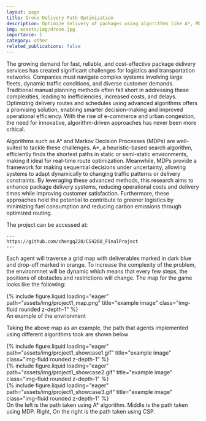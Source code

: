 ```yaml
---
layout: page
title: Drone Delivery Path Optimization
description: Optimize delivery of packages using algorithms like A*, MDP, etc.
img: assets/img/drone.jpg
importance: 1
category: other
related_publications: false
---
```


The growing demand for fast, reliable, and cost-effective package delivery services has created significant challenges for logistics and transportation networks. Companies must navigate complex systems involving large fleets, dynamic traffic conditions, and diverse customer demands. Traditional manual planning methods often fall short in addressing these complexities, leading to inefficiencies, increased costs, and delays. Optimizing delivery routes and schedules using advanced algorithms offers a promising solution, enabling smarter decision-making and improved operational efficiency. With the rise of e-commerce and urban congestion, the need for innovative, algorithm-driven approaches has never been more critical.

Algorithms such as A* and Markov Decision Processes (MDPs) are well-suited to tackle these challenges. A*, a heuristic-based search algorithm, efficiently finds the shortest paths in static or semi-static environments, making it ideal for real-time route optimization. Meanwhile, MDPs provide a framework for making sequential decisions under uncertainty, allowing systems to adapt dynamically to changing traffic patterns or delivery constraints. By leveraging these advanced methods, this research aims to enhance package delivery systems, reducing operational costs and delivery times while improving customer satisfaction. Furthermore, these approaches hold the potential to contribute to greener logistics by minimizing fuel consumption and reducing carbon emissions through optimized routing.

The project can be accessed at:

    ---
    https://github.com/chengq220/CS4260_FinalProject
    ---

Each agent will traverse a grid map with deliverables marked in dark blue and drop-off marked in orange. To increase the complexity of the problem, the environmnet will be dynamic which means that every few steps, the positions of obstacles and restrictions will change. The map for the game looks like the following:

<div class="row">
    <div class="col-sm-8 mt-3 mt-md-0 align-self-center">
        {% include figure.liquid loading="eager" path="assets/img/project1_map.png" title="example image" class="img-fluid rounded z-depth-1" %}
    </div>
</div>
<div class="caption">
    An example of the envrionment
</div>

Taking the above map as an example, the path that agents implemented using different algorithms took are shown below
<div class="row">
    <div class="col-sm mt-3 mt-md-0">
        {% include figure.liquid loading="eager" path="assets/img/project1_showcase1.gif" title="example image" class="img-fluid rounded z-depth-1" %}
    </div>
    <div class="col-sm mt-3 mt-md-0">
        {% include figure.liquid loading="eager" path="assets/img/project1_showcase2.gif" title="example image" class="img-fluid rounded z-depth-1" %}
    </div>
    <div class="col-sm mt-3 mt-md-0">
        {% include figure.liquid loading="eager" path="assets/img/project1_showcase3.gif" title="example image" class="img-fluid rounded z-depth-1" %}
    </div>
</div>
<div class="caption">
     On the left is the path taken using A* algorithm. Middle is the path taken using MDP. Right, On the right is the path taken using CSP.
</div>
